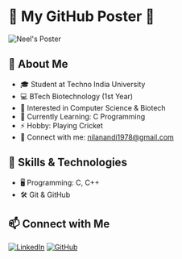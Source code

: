 # 🌟 My GitHub Poster 🌟

![Neel's Poster](https://export-download.canva.com/j2iHM/DAGKtMj2iHM/6/0/0001-3086548881123907819.png?X-Amz-Algorithm=AWS4-HMAC-SHA256&X-Amz-Credential=AKIAJHKNGJLC2J7OGJ6Q%2F20250222%2Fus-east-1%2Fs3%2Faws4_request&X-Amz-Date=20250222T071054Z&X-Amz-Expires=47390&X-Amz-Signature=d79840aaeed2da6af8292855d43f334ce2487b2104b42159fe15541d88a0ef8a&X-Amz-SignedHeaders=host&response-content-disposition=attachment%3B%20filename%2A%3DUTF-8%27%27White%2520Minimalist%2520Profile%2520LinkedIn%2520Banner.png&response-expires=Sat%2C%2022%20Feb%202025%2020%3A20%3A44%20GMT)
## 🚀 About Me
- 🎓 Student at Techno India University
- 💻 BTech Biotechnology (1st Year)
- 🧬 Interested in Computer Science & Biotech
- 🌱 Currently Learning: C Programming
- ⚡ Hobby: Playing Cricket
- 📩 Connect with me: nilanandi1978@gmail.com

## 📌 Skills & Technologies
- 🖥️ Programming: C, C++
- 🛠️ Git & GitHub

## 📫 Connect with Me
  [![LinkedIn](https://img.shields.io/badge/LinkedIn-Connect-blue?style=flat&logo=linkedin)](https://www.linkedin.com/public-profile/settings?lipi=urn%3Ali%3Apage%3Ad_flagship3_profile_self_edit_contact-info%3BG3BlRhqdTUybDTnsQt1YzQ%3D%3D)
[![GitHub](https://img.shields.io/badge/GitHub-Profile-black?style=flat&logo=github)](https://github.com/neel-code-hub)
